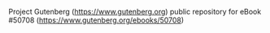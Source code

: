 Project Gutenberg (https://www.gutenberg.org) public repository for
eBook #50708 (https://www.gutenberg.org/ebooks/50708)
